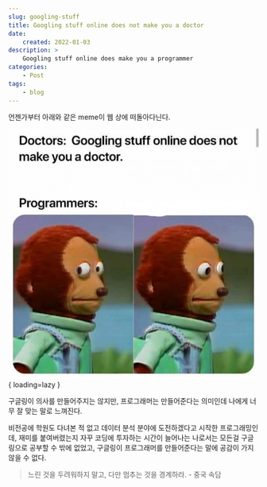 ```yaml
---
slug: googling-stuff
title: Googling stuff online does not make you a doctor
date:
    created: 2022-01-03
description: >
    Googling stuff online does make you a programmer
categories:
    - Post
tags:
    - blog
---
```


언젠가부터 아래와 같은 meme이 웹 상에 떠돌아다닌다.  

![googling_stuff_online_does_not_make_you_a_doctor](img/googling_stuff_online_does_not_make_you_a_doctor.jpg){ loading=lazy }

<!-- more -->

구글링이 의사를 만들어주지는 않지만, 프로그래머는 만들어준다는 의미인데 나에게 너무 잘 맞는 말로 느껴진다.  

비전공에 학원도 다녀본 적 없고 데이터 분석 분야에 도전하겠다고 시작한 프로그래밍인데, 재미를 붙여버렸는지 자꾸 코딩에 투자하는 시간이 늘어나는 나로서는 모든걸 구글링으로 공부할 수 밖에 없었고, 구글링이 프로그래머를 만들어준다는 말에 공감이 가지 않을 수 없다.  

> 느린 것을 두려워하지 말고, 다만 멈추는 것을 경계하라. - 중국 속담